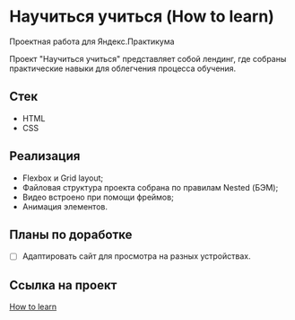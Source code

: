# Научиться учиться (How to learn)
Проектная работа для Яндекс.Практикума

Проект "Научиться учиться" представляет собой лендинг, где собраны практические навыки для облегчения процесса обучения. 

## Стек
+ HTML
+ CSS 

## Реализация
+ Flexbox и Grid layout;
+ Файловая структура проекта собрана по правилам Nested (БЭМ);
+ Видео встроено при помощи фреймов;
+ Анимация элементов.

## Планы по доработке
- [ ] Адаптировать сайт для просмотра на разных устройствах.

## Cсылка на проект 

[How to learn](https://delioncourts.github.io/how-to-learn/)